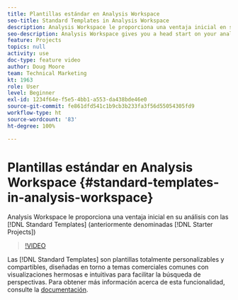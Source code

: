 ```yaml
---
title: Plantillas estándar en Analysis Workspace
seo-title: Standard Templates in Analysis Workspace
description: Analysis Workspace le proporciona una ventaja inicial en su análisis con las plantillas estándar (anteriormente denominadas Proyectos iniciales)
seo-description: Analysis Workspace gives you a head start on your analysis with Standard Templates (formerly called Starter Projects)
feature: Projects
topics: null
activity: use
doc-type: feature video
author: Doug Moore
team: Technical Marketing
kt: 1963
role: User
level: Beginner
exl-id: 1234f64e-f5e5-4bb1-a553-da438bde46e0
source-git-commit: fe861dfd541c1b9cb3b233fa3f56d55054305fd9
workflow-type: ht
source-wordcount: '83'
ht-degree: 100%

---
```


# Plantillas estándar en Analysis Workspace {#standard-templates-in-analysis-workspace}

Analysis Workspace le proporciona una ventaja inicial en su análisis con las [!DNL Standard Templates] (anteriormente denominadas [!DNL Starter Projects])

>[!VIDEO](https://video.tv.adobe.com/v/23960/?quality=12)

Las [!DNL Standard Templates] son plantillas totalmente personalizables y compartibles, diseñadas en torno a temas comerciales comunes con visualizaciones hermosas e intuitivas para facilitar la búsqueda de perspectivas. Para obtener más información acerca de esta funcionalidad, consulte la [documentación](https://experienceleague.adobe.com/docs/analytics/analyze/analysis-workspace/build-workspace-project/starter-projects.html?lang=es).
